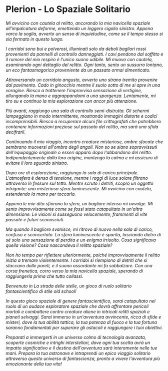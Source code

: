 # Plerion - Lo Spaziale Solitario

_Mi avvicino con cautela al relitto, ancorando la mia navicella spaziale all'impalcatura deforme, emettendo un leggero cigolio sinistro. Appena varco la soglia, avverto un senso di inquietudine, come se il tempo stesso si sia fermato in questo luogo._

_I corridoi sono bui e polverosi, illuminati solo da deboli bagliori rossi provenienti da pannelli di controllo danneggiati. I cavi pendono dal soffitto e il rumore del mio respiro è l'unico suono udibile. Mi muovo con cautela, esaminando ogni dettaglio del relitto. Ogni tanto, sento un sussurro lontano, un eco fantasmagorico proveniente da un passato ormai dimenticato._

_Attraversando un corridoio angusto, avverto uno strano tremito provenire dal pavimento. Cado in ginocchio mentre il suolo sotto di me si apre in una voragine. Riesco a trattenere l'improvvisa sensazione di vertigine, allungando la mano e aggrappandomi a una sporgenza. Lentamente, mi tiro su e continuo la mia esplorazione con ancor più attenzione._

_Più avanti, raggiungo una sala di controllo semi-distrutta. Gli schermi lampeggiano in modo intermittente, mostrando immagini distorte e codici incomprensibili. Riesco a recuperare alcuni file crittografati che potrebbero contenere informazioni preziose sul passato del relitto, ma sarà una sfida decifrarli._

_Continuando il mio viaggio, incontro creature misteriose, ombre sfocate che sembrano muoversi all'ombra degli angoli. Non so se siano sopravvissuti dell'equipaggio originale o esseri apparsi dopo l'abbandono del relitto. Indipendentemente dalla loro origine, mantengo la calma e mi assicuro di evitare il loro sguardo sinistro._

_Dopo ore di esplorazione, raggiungo la sala di carico principale. L'atmosfera è densa di tensione, mentre i raggi di luce solare filtrano attraverso le fessure sul tetto. Mentre scruto i detriti, scopro un oggetto intrigante: una misteriosa sfera luminescente. Mi avvicino con cautela, estendendo la mano per toccarla._

_Appena le mie dita sfiorano la sfera, un bagliore intenso mi avvolge. Mi sento improvvisamente come se fossi stato catapultato in un'altra dimensione. Le visioni si susseguono velocemente, frammenti di vite passate e futuri sconosciuti._

_Ma quando il bagliore svanisce, mi ritrovo di nuovo nella sala di carico, confuso e sconcertato. La sfera luminescente è sparita, lasciando dietro di sé solo una sensazione di perdita e un enigma irrisolto. Cosa significava quella visione? Cosa nascondeva il relitto spaziale?_

_Non ho tempo per riflettere ulteriormente, poiché improvvisamente il relitto inizia a tremare violentemente. I corridoi si riempiono di detriti che si staccano dalle pareti, e il suono assordante mi fa sobbalzare. Con una corsa frenetica, corro verso la mia navicella spaziale, sperando di raggiungerla prima che tutto collassi._

_Benvenuto in La strada delle stelle, un gioco di ruolo solitario fantascientifico di stile old school!_

_In questo gioco spaziale di genere fantascientifico, sarai catapultato nel ruolo di un audace esploratore spaziale che dovrà affrontare pericoli mortali e combattere contro creature aliene in intricati relitti spaziali e pianeti selvaggi. Sarai immerso in un'avventura avvincente, ricca di sfide e misteri, dove la tua abilità tattica, la tua potenza di fuoco e la tua fortuna saranno fondamentali per superare gli ostacoli e raggiungere i tuoi obiettivi._

_Preparati a immergerti in un universo colmo di tecnologia avanzata, scoperte cosmiche e intrighi interstellari, dove ogni tua scelta avrà un impatto significativo e il destino dell'avventura sarà interamente nelle tue mani. Prepara la tua astronave e intraprendi un epico viaggio solitario attraverso questo universo di fantascienza, pronto a vivere l'avventura più emozionante della tua vita!_

